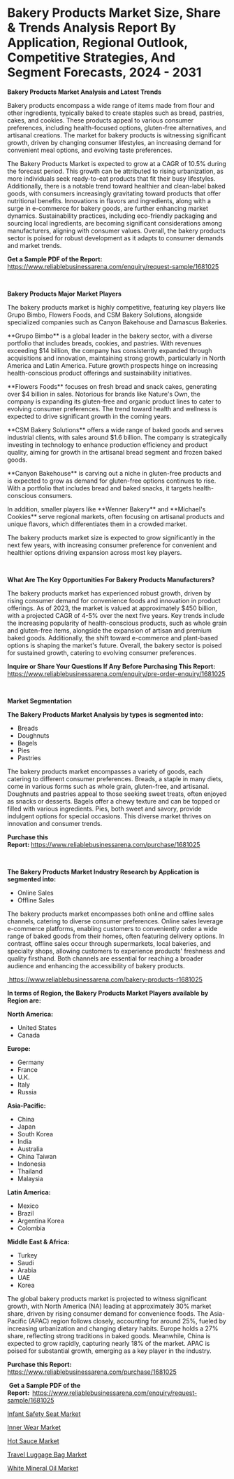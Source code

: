 <p><h1>Bakery Products Market Size, Share & Trends Analysis Report By Application, Regional Outlook, Competitive Strategies, And Segment Forecasts, 2024 - 2031</h1></p><p><strong>Bakery Products Market Analysis and Latest Trends</strong></p>
<p><p>Bakery products encompass a wide range of items made from flour and other ingredients, typically baked to create staples such as bread, pastries, cakes, and cookies. These products appeal to various consumer preferences, including health-focused options, gluten-free alternatives, and artisanal creations. The market for bakery products is witnessing significant growth, driven by changing consumer lifestyles, an increasing demand for convenient meal options, and evolving taste preferences. </p><p>The Bakery Products Market is expected to grow at a CAGR of 10.5% during the forecast period. This growth can be attributed to rising urbanization, as more individuals seek ready-to-eat products that fit their busy lifestyles. Additionally, there is a notable trend toward healthier and clean-label baked goods, with consumers increasingly gravitating toward products that offer nutritional benefits. Innovations in flavors and ingredients, along with a surge in e-commerce for bakery goods, are further enhancing market dynamics. Sustainability practices, including eco-friendly packaging and sourcing local ingredients, are becoming significant considerations among manufacturers, aligning with consumer values. Overall, the bakery products sector is poised for robust development as it adapts to consumer demands and market trends.</p></p>
<p><strong>Get a Sample PDF of the Report:&nbsp;</strong> <a href="https://www.reliablebusinessarena.com/enquiry/request-sample/1681025?utm_campaign=1835&utm_medium=2&utm_source=Github&utm_content=ia&utm_term=16122024&utm_id=bakery-products">https://www.reliablebusinessarena.com/enquiry/request-sample/1681025</a></p>
<p>&nbsp;</p>
<p><strong>Bakery Products Major Market Players</strong></p>
<p><p>The bakery products market is highly competitive, featuring key players like Grupo Bimbo, Flowers Foods, and CSM Bakery Solutions, alongside specialized companies such as Canyon Bakehouse and Damascus Bakeries.</p><p>**Grupo Bimbo** is a global leader in the bakery sector, with a diverse portfolio that includes breads, cookies, and pastries. With revenues exceeding $14 billion, the company has consistently expanded through acquisitions and innovation, maintaining strong growth, particularly in North America and Latin America. Future growth prospects hinge on increasing health-conscious product offerings and sustainability initiatives.</p><p>**Flowers Foods** focuses on fresh bread and snack cakes, generating over $4 billion in sales. Notorious for brands like Nature's Own, the company is expanding its gluten-free and organic product lines to cater to evolving consumer preferences. The trend toward health and wellness is expected to drive significant growth in the coming years.</p><p>**CSM Bakery Solutions** offers a wide range of baked goods and serves industrial clients, with sales around $1.6 billion. The company is strategically investing in technology to enhance production efficiency and product quality, aiming for growth in the artisanal bread segment and frozen baked goods.</p><p>**Canyon Bakehouse** is carving out a niche in gluten-free products and is expected to grow as demand for gluten-free options continues to rise. With a portfolio that includes bread and baked snacks, it targets health-conscious consumers.</p><p>In addition, smaller players like **Wenner Bakery** and **Michael's Cookies** serve regional markets, often focusing on artisanal products and unique flavors, which differentiates them in a crowded market.</p><p>The bakery products market size is expected to grow significantly in the next few years, with increasing consumer preference for convenient and healthier options driving expansion across most key players.</p></p>
<p>&nbsp;</p>
<p><strong>What Are The Key Opportunities For Bakery Products Manufacturers?</strong></p>
<p><p>The bakery products market has experienced robust growth, driven by rising consumer demand for convenience foods and innovation in product offerings. As of 2023, the market is valued at approximately $450 billion, with a projected CAGR of 4-5% over the next five years. Key trends include the increasing popularity of health-conscious products, such as whole grain and gluten-free items, alongside the expansion of artisan and premium baked goods. Additionally, the shift toward e-commerce and plant-based options is shaping the market's future. Overall, the bakery sector is poised for sustained growth, catering to evolving consumer preferences.</p></p>
<p><strong>Inquire or Share Your Questions If Any Before Purchasing This Report:</strong> <a href="https://www.reliablebusinessarena.com/enquiry/pre-order-enquiry/1681025?utm_campaign=1835&utm_medium=2&utm_source=Github&utm_content=ia&utm_term=16122024&utm_id=bakery-products">https://www.reliablebusinessarena.com/enquiry/pre-order-enquiry/1681025</a></p>
<p>&nbsp;</p>
<p><strong>Market Segmentation</strong></p>
<p><strong>The Bakery Products Market Analysis by types is segmented into:</strong></p>
<p><ul><li>Breads</li><li>Doughnuts</li><li>Bagels</li><li>Pies</li><li>Pastries</li></ul></p>
<p><p>The bakery products market encompasses a variety of goods, each catering to different consumer preferences. Breads, a staple in many diets, come in various forms such as whole grain, gluten-free, and artisanal. Doughnuts and pastries appeal to those seeking sweet treats, often enjoyed as snacks or desserts. Bagels offer a chewy texture and can be topped or filled with various ingredients. Pies, both sweet and savory, provide indulgent options for special occasions. This diverse market thrives on innovation and consumer trends.</p></p>
<p><strong>Purchase this Report:&nbsp;</strong><a href="https://www.reliablebusinessarena.com/purchase/1681025?utm_campaign=1835&utm_medium=2&utm_source=Github&utm_content=ia&utm_term=16122024&utm_id=bakery-products">https://www.reliablebusinessarena.com/purchase/1681025</a></p>
<p>&nbsp;</p>
<p><strong>The Bakery Products Market Industry Research by Application is segmented into:</strong></p>
<p><ul><li>Online Sales</li><li>Offline Sales</li></ul></p>
<p><p>The bakery products market encompasses both online and offline sales channels, catering to diverse consumer preferences. Online sales leverage e-commerce platforms, enabling customers to conveniently order a wide range of baked goods from their homes, often featuring delivery options. In contrast, offline sales occur through supermarkets, local bakeries, and specialty shops, allowing customers to experience products' freshness and quality firsthand. Both channels are essential for reaching a broader audience and enhancing the accessibility of bakery products.</p></p>
<p><a href="https://www.reliablebusinessarena.com/bakery-products-r1681025?utm_campaign=1835&utm_medium=2&utm_source=Github&utm_content=ia&utm_term=16122024&utm_id=bakery-products">&nbsp;https://www.reliablebusinessarena.com/bakery-products-r1681025</a></p>
<p><strong>In terms of Region, the Bakery Products Market Players available by Region are:</strong></p>
<p>
    <p> <strong> North America: </strong>
        <ul>
            <li>United States</li>
            <li>Canada</li>
        </ul>
        </p> 
    <p> <strong> Europe: </strong>
        <ul>
            <li>Germany</li>
            <li>France</li>
            <li>U.K.</li>
            <li>Italy</li>
            <li>Russia</li>
        </ul>
        </p> 
    <p> <strong> Asia-Pacific: </strong>
        <ul>
            <li>China</li>
            <li>Japan</li>
            <li>South Korea</li>
            <li>India</li>
            <li>Australia</li>
            <li>China Taiwan</li>
            <li>Indonesia</li>
            <li>Thailand</li>
            <li>Malaysia</li>
        </ul>
        </p> 
    <p> <strong> Latin America: </strong>
        <ul>
            <li>Mexico</li>
            <li>Brazil</li>
            <li>Argentina Korea</li>
            <li>Colombia</li>
        </ul>
        </p> 
    <p> <strong> Middle East & Africa: </strong>
        <ul>
            <li>Turkey</li>
            <li>Saudi</li>
            <li>Arabia</li>
            <li>UAE</li>
            <li>Korea</li>
        </ul>
    </p>
    </p>
<p><p>The global bakery products market is projected to witness significant growth, with North America (NA) leading at approximately 30% market share, driven by rising consumer demand for convenience foods. The Asia-Pacific (APAC) region follows closely, accounting for around 25%, fueled by increasing urbanization and changing dietary habits. Europe holds a 27% share, reflecting strong traditions in baked goods. Meanwhile, China is expected to grow rapidly, capturing nearly 18% of the market. APAC is poised for substantial growth, emerging as a key player in the industry.</p></p>
<p><strong>Purchase this Report: </strong><a href="https://www.reliablebusinessarena.com/purchase/1681025?utm_campaign=1835&utm_medium=2&utm_source=Github&utm_content=ia&utm_term=16122024&utm_id=bakery-products">https://www.reliablebusinessarena.com/purchase/1681025</a></p>
<p>&nbsp;<strong>Get a Sample PDF of the Report:&nbsp;&nbsp;</strong><a href="https://www.reliablebusinessarena.com/enquiry/request-sample/1681025?utm_campaign=1835&utm_medium=2&utm_source=Github&utm_content=ia&utm_term=16122024&utm_id=bakery-products">https://www.reliablebusinessarena.com/enquiry/request-sample/1681025</a></p>
<p><strong></strong></p>
<p><p><a href="https://www.linkedin.com/pulse/infant-safety-seat-market-trends-revenue-forecast-13-cagr-2024-w4atf?utm_campaign=1835&utm_medium=2&utm_source=Github&utm_content=ia&utm_term=16122024&utm_id=bakery-products">Infant Safety Seat Market</a></p><p><a href="https://www.linkedin.com/pulse/market-size-growth-inner-wear-markrt-upcoming-years-2024-85-cagr-3fybf?utm_campaign=1835&utm_medium=2&utm_source=Github&utm_content=ia&utm_term=16122024&utm_id=bakery-products">Inner Wear Market</a></p><p><a href="https://www.linkedin.com/pulse/complete-analysis-hot-sauce-market-size-segments-123-forecast-6vuze?utm_campaign=1835&utm_medium=2&utm_source=Github&utm_content=ia&utm_term=16122024&utm_id=bakery-products">Hot Sauce Market</a></p><p><a href="https://www.linkedin.com/pulse/travel-luggage-bag-industry-research-covering-multiple-sectors-vp3mf?utm_campaign=1835&utm_medium=2&utm_source=Github&utm_content=ia&utm_term=16122024&utm_id=bakery-products">Travel Luggage Bag Market</a></p><p><a href="https://www.linkedin.com/pulse/white-mineral-oil-market-overview-2024-2031-projected-51-giwme?utm_campaign=1835&utm_medium=2&utm_source=Github&utm_content=ia&utm_term=16122024&utm_id=bakery-products">White Mineral Oil Market</a></p></p>